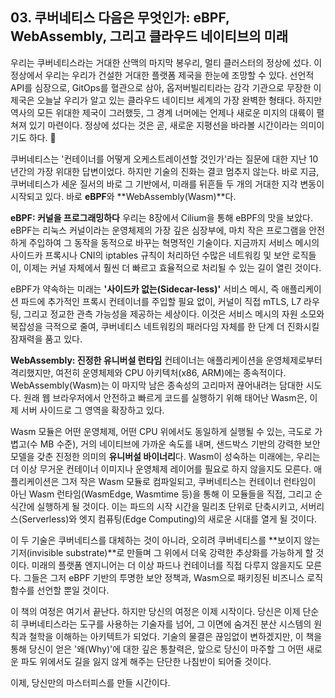 ## 03. 쿠버네티스 다음은 무엇인가: eBPF, WebAssembly, 그리고 클라우드 네이티브의 미래

우리는 쿠버네티스라는 거대한 산맥의 마지막 봉우리, 멀티 클러스터의 정상에 섰다. 이 정상에서 우리는 우리가 건설한 거대한 플랫폼 제국을 한눈에 조망할 수 있다. 선언적 API를 심장으로, GitOps를 혈관으로 삼아, 옵저버빌리티라는 감각 기관으로 무장한 이 제국은 오늘날 우리가 알고 있는 클라우드 네이티브 세계의 가장 완벽한 형태다. 하지만 역사의 모든 위대한 제국이 그러했듯, 그 경계 너머에는 언제나 새로운 미지의 대륙이 펼쳐져 있기 마련이다. 정상에 섰다는 것은 곧, 새로운 지평선을 바라볼 시간이라는 의미이기도 하다. 🔭

쿠버네티스는 '컨테이너를 어떻게 오케스트레이션할 것인가'라는 질문에 대한 지난 10년간의 가장 위대한 답변이었다. 하지만 기술의 진화는 결코 멈추지 않는다. 바로 지금, 쿠버네티스가 세운 질서의 바로 그 기반에서, 미래를 뒤흔들 두 개의 거대한 지각 변동이 시작되고 있다. 바로 **eBPF**와 **WebAssembly(Wasm)**다.

**eBPF: 커널을 프로그래밍하다**
우리는 8장에서 Cilium을 통해 eBPF의 맛을 보았다. eBPF는 리눅스 커널이라는 운영체제의 가장 깊은 심장부에, 마치 작은 프로그램을 안전하게 주입하여 그 동작을 동적으로 바꾸는 혁명적인 기술이다. 지금까지 서비스 메시의 사이드카 프록시나 CNI의 iptables 규칙이 처리하던 수많은 네트워킹 및 보안 로직들이, 이제는 커널 자체에서 훨씬 더 빠르고 효율적으로 처리될 수 있는 길이 열린 것이다.

eBPF가 약속하는 미래는 **'사이드카 없는(Sidecar-less)'** 서비스 메시, 즉 애플리케이션 파드에 추가적인 프록시 컨테이너를 주입할 필요 없이, 커널이 직접 mTLS, L7 라우팅, 그리고 정교한 관측 가능성을 제공하는 세상이다. 이것은 서비스 메시의 자원 소모와 복잡성을 극적으로 줄여, 쿠버네티스 네트워킹의 패러다임 자체를 한 단계 더 진화시킬 잠재력을 품고 있다.

**WebAssembly: 진정한 유니버설 런타임**
컨테이너는 애플리케이션을 운영체제로부터 격리했지만, 여전히 운영체제와 CPU 아키텍처(x86, ARM)에는 종속적이다. WebAssembly(Wasm)는 이 마지막 남은 종속성의 고리마저 끊어내려는 담대한 시도다. 원래 웹 브라우저에서 안전하고 빠르게 코드를 실행하기 위해 태어난 Wasm은, 이제 서버 사이드로 그 영역을 확장하고 있다.

Wasm 모듈은 어떤 운영체제, 어떤 CPU 위에서도 동일하게 실행될 수 있는, 극도로 가볍고(수 MB 수준), 거의 네이티브에 가까운 속도를 내며, 샌드박스 기반의 강력한 보안 모델을 갖춘 진정한 의미의 **유니버설 바이너리**다. Wasm이 성숙하는 미래에는, 우리는 더 이상 무거운 컨테이너 이미지나 운영체제 레이어를 필요로 하지 않을지도 모른다. 애플리케이션은 그저 작은 Wasm 모듈로 컴파일되고, 쿠버네티스는 컨테이너 런타임이 아닌 Wasm 런타임(WasmEdge, Wasmtime 등)을 통해 이 모듈들을 직접, 그리고 순식간에 실행하게 될 것이다. 이는 파드의 시작 시간을 밀리초 단위로 단축시키고, 서버리스(Serverless)와 엣지 컴퓨팅(Edge Computing)의 새로운 시대를 열게 될 것이다.

이 두 기술은 쿠버네티스를 대체하는 것이 아니라, 오히려 쿠버네티스를 **보이지 않는 기저(invisible substrate)**로 만들며 그 위에서 더욱 강력한 추상화를 가능하게 할 것이다. 미래의 플랫폼 엔지니어는 더 이상 파드나 컨테이너를 직접 다루지 않을지도 모른다. 그들은 그저 eBPF 기반의 투명한 보안 정책과, Wasm으로 패키징된 비즈니스 로직 함수를 선언할 뿐일 것이다.

이 책의 여정은 여기서 끝난다. 하지만 당신의 여정은 이제 시작이다. 당신은 이제 단순히 쿠버네티스라는 도구를 사용하는 기술자를 넘어, 그 이면에 숨겨진 분산 시스템의 원칙과 철학을 이해하는 아키텍트가 되었다. 기술의 물결은 끊임없이 변하겠지만, 이 책을 통해 당신이 얻은 '왜(Why)'에 대한 깊은 통찰력은, 앞으로 당신이 마주할 그 어떤 새로운 파도 위에서도 길을 잃지 않게 해주는 단단한 나침반이 되어줄 것이다.

이제, 당신만의 마스터피스를 만들 시간이다.
